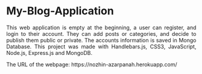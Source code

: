 # My-Blog-Application
<p align="justify">
This web application is empty at the beginning, a user can register, and login to their account. They can add posts or categories, and decide to publish them public or private. The accounts information is saved in Mongo Database. This project was made with Handlebars.js, CSS3, JavaScript, Node.js, Express.js and MongoDB.
</p>
The URL of the webpage: https://nozhin-azarpanah.herokuapp.com/
